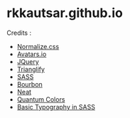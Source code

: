 rkkautsar.github.io
===================

Credits :
- [Normalize.css](https://github.com/necolas/normalize.css)
- [Avatars.io](http://avatars.io)
- [JQuery](http://jquery.com)
- [Trianglify](https://github.com/qrohlf/trianglify)
- [SASS](https://github.com/sass/sass)
- [Bourbon](https://github.com/thoughtbot/bourbon)
- [Neat](https://github.com/thoughtbot/neat)
- [Quantum Colors](https://github.com/nickpfisterer/quantum-colors)
- [Basic Typography in SASS](https://github.com/lchamb/typography)

